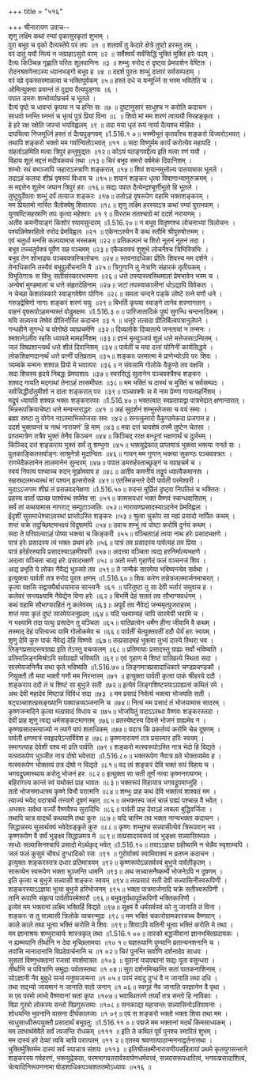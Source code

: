 +++
title = "५१६"

+++
श्रीनारायण उवाच--  
शृणु लक्ष्मि कथां रम्यां वृकासुरकृतां शुभाम् ।  
पुरा बभूव च वृको दैत्यस्तेपे परं तपः ॥१ ॥
शतवर्षं तु केदारे क्षेत्रे तुष्टो हरस्तु तम् ।  
वरं दातुं ययौ नित्यं न जग्राहाऽसुरो वरम् ॥२ ॥
सर्वैश्वर्यं सर्वसिद्धिं भुक्तिं मुक्तिं हरेः पदम् ।  
दैत्यः किञ्चिन्न गृह्णाति परितः शूलपाणिनः ॥३ ॥
शम्भुः रुरोद तं दृष्ट्वा प्रेमपाशेन वेष्टितः ।  
रोदनश्रवणेनाऽस्य ध्यानभङ्गो बभूव ह ॥४ ॥
ददर्श पुरतः शम्भुं दातारं सर्वसम्पदाम् ।  
वरं वव्रे वृकस्तस्मान्नत्वा च भक्तिपूर्वकम् ॥५॥
हस्तं दधे च यन्मूर्ध्नि स भस्म भवितेति च ।  
ओमित्युक्त्वा प्रयान्तं तं दुद्राव दैत्यपुङ्गवः ॥६ ।  
पपात डमरुः शम्भोर्व्याघ्रचर्म च भूतले ।  
दैत्यं पृष्ठे च धावन्तं कृपया न च हन्ति सः ॥७ ॥
दुष्टानुसारं साधुश्च न करोति कदाचन ।  
साधवो घ्नन्ति घ्नन्तं च भृत्यं पुत्रं प्रियां विना ॥८ ॥
शिवो मां मम शरणं त्वाययौ निरहङ्कृतः ।  
हे हरे रक्ष रक्षेति जपन्तं भयविह्वलम् ॥९ ॥
तदा मया धृतं रूपं नार्या दैत्यश्च मोहितः ।  
दापयित्वा निजमूर्ध्नि हस्तं तं दैत्यपुङ्गवम् ॥1.516.१ ०॥
भस्मीभूतं कृतवाँश्च शङ्करो विज्वरोऽभवत् ।  
तथापि शङ्करो भक्तो मम गर्वान्वितोऽभवत् ॥११ ॥
सदा विष्णुर्मम कार्यं करोत्येव महापदि ।  
संहर्ताऽहमिति मत्वा त्रिपुरं हन्तुमुद्यतः ॥१२॥
कोऽयं पतङ्गवद्दैत्य इति मत्वा रणं ययौ ।  
विहाय शूलं मद्दत्तं मदीयकवचं तथा ॥१३॥
चिरं बभूव समरो वर्षमेकं दिवानिशम् ।  
शम्भोः रथं बभञ्जापि जहाराऽस्त्राणि शङ्करात् ॥१४॥
शिवं शयानमुत्तोल्य पातयामास भूतले ।  
तदाऽहं कलया शीघ्रं वृषरूपं विधाय च ॥१५॥
शयानं शङ्कर धृत्वा विषाणाभ्यामुरुक्रमम् ।  
स मद्दत्तेन शूलेन जघान त्रिपुरं हरः ॥१६॥
सद्यः पपात दैत्येन्द्रश्चूर्णीभूतो हि भूतले ।  
तुष्टुवुर्देवताः शम्भुं दर्पं तत्याज शङ्करः ॥१७॥
ततोऽहं वृषरूपेण वहामि भक्तशङ्करम् ।  
मम प्रियतमो नास्ति त्रैलोक्येषु शिवात्परः ॥१८॥
शृणु लक्ष्मि हरस्याऽत्र कथां रम्यां पुराभवाम् ।  
युगषष्टिसहस्राणि तपः कृत्वा महेश्वरः ॥१ ९॥
विरराम ततश्चाग्रे मां ददर्श नरायणम् ।  
अतीव कमनीयाङ्गं किशोरं श्यामसुन्दरम् ॥1.516.२०॥
न बभूव वितृष्णश्च लोचनाभ्यां त्रिलोचनः ।  
पश्यन्निमेषरहितो रुरोद प्रेमविह्वलः ॥२१ ॥
एकेनाऽस्येन वै कथं स्तौमि श्रीपुरुषोत्तमम् ।  
एवं चतुर्धा मनसि कल्पयामास मस्तकम् ॥२२॥
प्रतिकल्पनं च शिरो नूतनं नूतनं तदा ।  
बभूव तच्चतुर्वक्त्रं पूर्वेण सह पञ्चमम् ॥२३॥
एकैकवक्त्रं शुशुभे लोचनैश्च त्रिभिस्त्रिभिः ।  
बभूव तेन शोभाढ्यः पञ्चवक्त्रस्त्रिलोचनः ॥२४॥
स्तवनादधिका प्रीतिः शिवस्य मम दर्शने ।  
तेनाधिकानि तस्यैवं बभूवुर्लोचनानि वै ॥२५॥
त्रिगुणानि तु नेत्राणि संहारकं तृतीयकम् ।  
विभूतिगात्रः स विभुः सतीसंस्कारभस्मना ॥२६॥
धत्ते तस्यास्त्वस्थिमालां प्रेमभावेन भस्म च ।  
अन्येषां मुण्डमालां च धत्ते संहृतदेहिनाम् ॥२७॥
जटां तपस्याकालीनां धोऽद्यापि विवेकतः ।  
न चेच्छा केशसंस्कारे स्वाङ्गवेषेण योगिनः ॥२८॥
समता चन्दने पङ्के लोष्टे रत्ने मणौ धने ।  
गरुडद्वेषिणो नागाः शङ्करं शरणं ययुः ॥२९॥
बिभर्ति कृपया स्वाङ्गे तानेव शरणागतान् ।  
वाहनं वृषरूपोऽहमन्यस्तं वोढुमक्षमः ॥1.516.३ ०॥
पारिजातादिकं पुष्पं सुगन्धि चन्दनादिकम् ।  
मयि सन्न्यस्य तेष्वेवं प्रीतिर्नास्ति कदाचन ॥३ १ ॥
धत्तूरे तत्सदा प्रीतिर्बिल्वपत्रानुलेपने ।  
गन्धहीने सुगन्धे च योगोष्ठे व्याघ्रचर्मणि ॥३२॥
दिव्यलोके दिव्यतल्पे जनतायां न तन्मनः ।  
श्मशानेऽतीव रहसि ध्यायते मामहर्निशम् ॥३३॥
ज्ञानं मृत्युञ्जयं शूलं धत्ते मत्तेजसाऽन्वितम् ।  
जलं विषप्रशान्त्यर्थं धत्ते शीतं दिवानिशम् ॥३४॥
पार्वतीं च मया दत्तां योगिनीं कार्यसिद्धये ।  
लोकशिक्षणदानार्थं धत्ते पत्नीं पतिव्रताम् ॥३५॥
शङ्करः परमात्मा मे प्राणेभ्योऽपि परः शिवः ।  
त्र्यम्बके मन्मनः शश्वन्न प्रियो मे भवात्परः ॥३६॥
न संवसामि गोलोके वैकुण्ठे तव वक्षसि ।  
सदा शिवस्य हृदये निबद्धः प्रेमपाशतः ॥३७॥
स्वरसिद्धं सुतानेन पञ्चवक्त्रैश्च शङ्करः ।  
शश्वद् गायति मद्गाथां तेनाऽहं तत्समीपतः ॥३८॥
मम भक्तिं च दास्यं च मुक्तिं च सर्वसम्पदः ।  
सर्वसिद्धीर्दातुमीशो न दाता शङ्करात् परः ॥३९॥
पञ्चवक्त्रैः स मे नाम प्रेम्णा गायत्यहर्निशम् ।  
मद्रूपं ध्यायति शश्वन्न भक्तः शङ्करात्परः ॥1.516.४०॥
भक्तत्वात् स्वप्रतापाद्वा पात्रभेदात् क्षणान्तरात् ।  
भिन्नरूपक्रियाचेष्टा धत्ते मन्वन्तराद्धरः ॥४१ ॥
अहं सुदर्शनं शम्भुस्तेजसा च वयं समाः ।  
ब्रह्मा स्रष्टा तु योगेन नाऽस्माभिस्तेजसा समः ॥४२॥
सनत्कुमारो वैकुण्ठमेकदा प्रजगाम ह ।  
ददर्श भुक्तवन्तं च नाथं नारायणं' हि माम् ॥४३॥
मया दत्तं चावशेषं तस्मै तुष्टेन चेतसा ।  
प्राप्तमात्रेण तत्रैव भुक्तं तेनैव किञ्चन ॥४४॥
किञ्चिद् ररक्ष बन्धूनां भक्षणार्थं च दुर्लभम् ।  
किञ्चिद् दत्तं शङ्कराय भुक्तं सर्वं तु शम्भुना ॥४५॥
भक्त्युद्रेकात् प्राप्तमात्रं भुक्त्वा भक्त्या ननर्त सः ।  
पुलकाङ्कितसर्वाङ्गः साश्रुनेत्रो मुदान्वितः ॥४६॥
गायन् मम गुणान् भक्त्या सुकण्ठः पञ्चवक्त्रतः ।  
रागभेदैकतानेन तालमानेन सुन्दरम् ॥४७॥
पपात डमरुर्हस्ताच्छृङ्गं च व्याघ्रचर्म च ।  
स्वयं निपत्य पश्चाच्च रुदन् मूर्छामवाप ह ॥४८॥
अतीव कमनीयं तद्रूपं ध्यात्वैकमानसः ।  
सहस्रदलमध्यस्थं मां पश्यन् हृत्सरोरुहे ॥४९॥
एतस्मिन्नन्तरे देवी पार्वती परमेश्वरी ।  
मुदाऽऽजगाम शीघ्रं तं प्रसन्नवदनेक्षणा ॥1.516.५०॥
रुदन्तं मूर्छितं दृष्ट्वा निपतितं च भक्तितः ।  
प्रहस्य वार्तां पप्रच्छ पार्श्वस्थं सर्पमेव सा ॥५१॥
कामरूपधरं भक्तं वैष्णवं स्कन्धवासितम् ।  
सर्वं तां कथयामास नागराट् सम्पुटाञ्जलिः ॥५२॥
नारायणप्रसादस्याऽदनेन प्रेमविह्वलः ।  
ईदृशीं सुसमाधेश्चाऽवस्थां प्राप्तोऽस्ति शङ्करः ॥५३॥
श्रुत्वा चुकोप सा मह्यं प्रसादो नार्पितः कथम् ।  
शप्तं चक्रे तदुच्छिष्टमभक्ष्यं विदुषामपि ॥५४॥
उवाच शम्भुं त्वं पोष्टा करोषि दुर्नयं कथम् ।  
सदा ते परिपाल्याऽहं पोष्या भक्त्या च किङ्करी ॥५५॥
वञ्चिताऽहं त्वया नाथ हरेः प्रसादभक्षणे ।  
पात्रं हरेः प्रसादस्य त्वं भक्तः प्रथमं हरेः ॥५६॥
पात्रं तव प्रसादस्य पार्वत्यहं तव प्रिया ।  
पात्रं हरेर्हरस्यापि प्रसादस्याऽहमीश्वरी ॥५७॥
अदत्त्वा वञ्चिता त्वद्य हरनिर्माल्यभक्षणे ।  
अदत्वा वञ्चिता चाद्य हरेः प्रसादभक्षणे ॥५८॥
अतो मत्तो गृहाणेदं फलं वञ्चनजं शिव ।  
अद्य प्रभृति ये लोका नैवैद्यं भुञ्जते तव ॥५९॥
ते जन्मैकं सारमेया भविष्यन्त्येव सर्वथा ।  
इत्युक्त्वा पार्वती तत्र रुरोद पुरतः क्षणम् ॥1.516.६०॥
शिवः करेण तन्नेत्रजलमार्जनमाचरत् ।  
कृत्वा वक्षसि सद्वाक्यैर्बाधयामास सान्त्वनैः ॥६१ ॥
परितुष्टा तु सा देवी भर्तारं समुवाच ह ।  
कलेवरं सन्त्यक्ष्यामि नैवेद्येन विना हरेः ॥६२॥
बिभर्मि देहं सततं तव सौभाग्यवर्धनम् ।  
कथं वहामि सौभाग्यरहितं नु कलेवरम् ॥६३॥
अपूर्वं तव नैवेद्यं जन्ममृत्युजराहरम् ।  
शप्तं मया कृतं दुष्टं सारमेयजनुप्रदम् ॥६४॥
यदि भक्ष्याम्यहं चापि सारमेयी भवामि च ।  
न भक्ष्यामि तदा पत्युः प्रसादेन तु वञ्चिता ॥६५॥
पातिव्रत्येन धर्मेण हीना जीवामि वै कथम् ।  
तस्माद् देहं परित्यज्य यामि गोलोकमेव च ॥६६॥
पार्वतीं चेत्युक्तवतीं ददौ धैर्यं हरः स्वयम् ।  
शृणु देवि कुरु पाकं नैवेद्यं देहि विष्णवे ॥६७॥
तत्प्रसादमहं भुक्त्वा तुभ्यं दास्ये स्थिरा भव ।  
लिङ्गप्रसादस्त्वग्राह्य इति तेऽस्तु वचःफलम् ॥६८॥
प्रतिमायाः प्रसादस्तु ग्राह्यः सर्वो भविष्यति ।  
प्रतिमालिङ्गमिश्रोऽपि सर्वग्राह्यो भविष्यति ॥६९॥
एवं गृहाण मे शिष्टं पातिव्रत्ये स्थिता सदा ।  
सारमेयजनिर्नैव तथा कृते भविष्यति ॥1.516.७०॥
लिङ्गमात्रप्रसादाधिकारे चण्डप्रचण्डकौ ।  
नियुक्तौ तौ मया भक्तौ गणौ मम निरन्तरम् ॥७१ ॥
इत्युक्ता पार्वती कृत्वा पाकं श्रीहरये ददौ ।  
शङ्कराय ददौ तं च शिष्टं सा बुभुजे सती ॥७२॥
इत्येवं लिङ्गशिष्टस्याऽग्राह्यत्वं कथितं रमे ।  
अथ देवी महादेवं मिष्टान्नं विविधं सदा ॥७३ ॥
मम प्रसादं निर्वर्त्य भक्त्या भोजयति सती ।  
षट्पञ्चाशत्प्रसङ्ख्यानि पक्वान्नव्यञ्जनानि च ॥७४॥
नित्यं मम प्रसादं तं भोजयामास सादरम् ।  
कृष्णजन्मदिने कृत्वा मत्प्रसादं विधाय च ॥७५॥
भोजयितुं यदाऽऽरब्धा वैष्णवः शङ्करस्तदा ।  
देवीं प्राह शृणु त्वद्य धर्मसङ्कटमागतम् ॥७६॥
व्रतस्येष्टस्य दिवसे भोजनं ग्राह्यमेव न ।  
कृष्णप्रसादस्त्याज्यो न त्यागे पापं शताधिकम् ॥७७॥
वदात्र किं प्रकर्तव्यं करोमि चेन्न दूषणम् ।  
पार्वती क्षणमात्रं स्वहृदयेऽन्तर्विवेश ह ॥७८॥
कृष्णनारायणं तत्र प्रसस्मार हरिः स्वयम् ।  
समागत्याह देवेशी पश्य मां प्रति पार्वति ॥७९॥
शङ्करो मत्स्वरूपोऽस्ति नात्र भेदो हि विद्यते ।  
मत्स्वरूपेण भुञ्जीत नात्र दोषो भवेत्तदा ॥1.516.८०॥
भक्तरूपेण नैवात्र व्रते भोक्तव्यमेव ह ।  
मत्स्वरूपेण भोक्तव्यं तत्र दोषो न विद्यते ॥८१॥
वद त्वं शङ्करं देवि भक्तं रूपं विहाय च ।  
भगवद्रूपमास्थाय करोतु भोजनं हरः ॥८२॥
इत्युक्ता सा सती तूर्णं नत्वा कृष्णनरायणम् ।  
बहिरागत्य कान्तं स्वं यथोक्तं प्राह भावतः ॥८३॥
भक्तरूपं विहायात्र भगवद्रूपमाप्नुहि ।  
ततो भोजनमाधत्स्व कृष्णे विभौ परात्मनि ॥८४॥
शम्भुः प्राह कथं देवि भक्तत्वं शाश्वतं मम ।  
त्याज्यं भवेद् वदात्रार्थे तत्त्यागे दूषणं महत् ॥८५॥
अभक्तस्य जलं चान्नं ग्राह्यं पश्चान्न वै भवेत् ।  
अभक्तः सर्वथा वर्ज्यो वैष्णवैश्च सुरादिभिः ॥८६॥
पार्वती प्राह देवाऽहं त्वबला बुद्धिवर्जिता ।  
तथापि चात्र वादार्थे कथयामि तथा कुरु ॥८७॥
यदि चास्मि तव भक्ता नान्यभक्ता कदाचन ।  
सिद्धान्नस्य सुसार्थक्यं भवेदेवङ्कृते कुरु ॥८८॥
कृष्णः शम्भुश्च सन्न्यासीत्येवं त्रिरूपवान् भव ।  
कृष्णरूपेण वै सर्वं भुङ्क्ष्व सिद्धान्नमत्र मे ॥८९॥
तत्प्रसादस्वरूपं त्वं भुङ्क्ष्व सन्न्यासिरूपतः ।  
साधोः सन्न्यासिनश्चापि प्रसादो मेऽर्थकृद् भवेत् ॥1.516.९०॥
तवाऽऽज्ञया ग्रहीष्यामि न चेन्नैव स्पृशाम्यपि ।  
जलं फलं कुसुमं चौषधं दुग्धादिको रसः ॥९१ ॥
गुरोर्वाक्यं स्वामिवाक्यं न व्रतघ्न कदाचन ।  
इत्युक्तः शङ्करस्तत्र दधार प्रतिमात्रयम् ॥९२॥
कृष्णरूपोऽन्नसर्वस्वं बुभुजे पार्वतीकृतम् ।  
सारूप्येन स्वरूपेण भक्ता भुञ्जन्ति धामनि ॥९३॥
अथ सन्न्यासनैष्कर्म्ये भोजनेऽपि न दूषणम् ।  
इति कृत्वा च बुभुजे सन्न्यासी शङ्करः स्वयम् ॥९४॥
तत्प्रसादं सती देवी सन्न्यासिनीस्वरूपिणी ।  
शङ्करस्याऽऽज्ञया भूत्वा बुभुजे हरिभोजनम् ॥९५॥
भक्ता पात्रमार्जनादि चक्रे सतीस्वरूपिणी ।  
तानि रूपाणि संहृत्य पार्वतीपरमेश्वरौ ॥९६॥
बभुवतुर्यथापूर्वरूपिणौ भक्तिकारिणौ ।  
इत्येवं मम भक्तानां लक्ष्मि भक्तिर्हि विद्यते ॥९७॥
सूक्ष्मं वै धर्मसर्वस्वं को नु जानाति तं विना ।  
शङ्करः स तु सन्न्यासी त्रिलोके व्यचरन्मुदा ॥९८॥
मम भक्तिं चकारोग्रामकारयच्च वैष्णवान् ।  
काले काले तथा भूत्वा भक्तिं करोति मे शिवः ॥९९॥
शिवाऽपि यतिनी भूत्वा भक्तिं करोति मे तथा ।  
मम ज्ञानाश्रयः शम्भुराचार्यः शास्त्रकृत् तथा ॥1.516.१ ००॥
तारको बद्धजीवानां ज्ञानभक्तिप्रदायकः ।  
न ह्यम्मयानि तीर्थानि न देवा मृच्छिलामयाः ॥१० १॥
यज्ञरूपाणि पुण्यानि व्रतान्यनशनानि च ।  
तपांसि नानादानानि विप्रदेवार्चनानि च ॥१ ०२॥
चिरं पुनन्ति सर्वाणि दर्शनादेव साधवः ।  
सुसतां विष्णुभक्तानां रजसां स्पर्शमात्रतः ॥१०३ ॥
पूतानां पादपद्मानां सद्यः पूता वसुन्धरा ।  
तीर्थानि च पवित्राणि समुद्राः पर्वतास्तथा ॥१ ०४॥
सुरा दर्शनमिच्छन्ति सतां पातकनाशिनाम् ।  
सोऽज्ञानी नैव बुबुधे सन्तं मनुष्यजन्मना ॥१ ०५॥
परमं स्वादु दुग्धं वै न जानाति तथा दधि ।  
तथा सद्भ्यो जायमानं न जानाति सतो जनान् ॥१ ०६॥
स्वगृहं नैव जानाति परज्ञानेन वै वृथा ।  
स एव परमो लाभो वैष्णवानां सतां कृपा ॥१०७॥
भवाब्धितरणे तर्य्यां तत्र सन्तो हि नाविकाः ।  
विप्रा गुरवो लोकस्य सन्तो विप्रगुरूत्तमाः ॥१०८॥
सनकाद्या महासन्तः सन्न्यासिनोऽतिपावनाः ।  
शोधयन्ति भुवनानि वासना दीर्घकालजाः ॥१ ०९॥
एवं स शङ्करो भक्तो भक्ता शिवा तथा मम ।  
साधुसाध्वीरूपयुक्तौ प्रसादार्थं बभूवतुः ॥1.516.११ ०॥
पद्मजे मम भक्तानां मदर्थं किमसाध्यकम् ।  
मम लाभार्थमेवैते सर्वं त्यजन्ति रोधकम् ॥१११ ॥
इति ते कथितं पूर्वं पुनश्च स्मारितं शुभम् ।  
मम दास्यं हरे देव्यां त्वयि चापि परात्परम् ॥११ २॥
एतस्य श्रवणात्पाठान्मननाद्वर्तनात्तथा ।  
भुक्तिर्मुक्तिर्मम दास्यं सर्वं स्यान्नात्र संशयः ॥११३ ॥
इतिश्रीलक्ष्मीनारायणीयसंहितायां प्रथमे कृतयुगसन्ताने शङ्करस्य गर्वहरणं, भक्त्युद्रेकता, परमभागवतसर्वस्वार्पणधर्मवत्त्वं, सन्न्यासरूपधारित्वं, भगवत्प्रसादाशित्वं, चेत्यादिनिरूपणनामा षोडशाधिकपञ्चशततमोऽध्यायः ॥५१६ ॥
    
